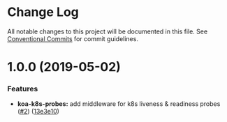 # Change Log

All notable changes to this project will be documented in this file.
See [Conventional Commits](https://conventionalcommits.org) for commit guidelines.

# 1.0.0 (2019-05-02)


### Features

* **koa-k8s-probes:** add middleware for k8s liveness & readiness probes ([#2](https://github.com/sigfox/javascript/issues/2)) ([13e3e10](https://github.com/sigfox/javascript/commit/13e3e10))
